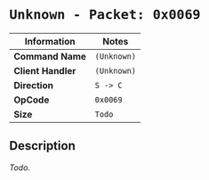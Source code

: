 # `Unknown - Packet: 0x0069`

| Information               | Notes |
|---                        |---    |
| **Command Name**          | `(Unknown)` |
| **Client Handler**        | `(Unknown)` |
| **Direction**             | `S -> C` |
| **OpCode**                | `0x0069` |
| **Size**                  | `Todo` |

## Description

_Todo._
